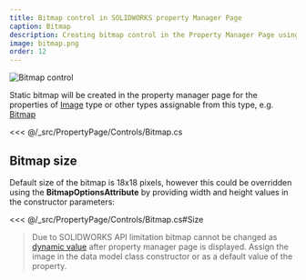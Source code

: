 ```yaml
---
title: Bitmap control in SOLIDWORKS property Manager Page
caption: Bitmap
description: Creating bitmap control in the Property Manager Page using xCAD framework
image: bitmap.png
order: 12
---
```

![Bitmap control](bitmap.png)

Static bitmap will be created in the property manager page for the properties of [Image](https://docs.microsoft.com/en-us/dotnet/api/system.drawing.image?view=netframework-4.8) type or other types assignable from this type, e.g. [Bitmap](https://docs.microsoft.com/en-us/dotnet/api/system.drawing.bitmap?view=netframework-4.8)

<<< @/_src/PropertyPage/Controls/Bitmap.cs

## Bitmap size

Default size of the bitmap is 18x18 pixels, however this could be overridden using the **BitmapOptionsAttribute** by providing width and height values in the constructor parameters:

<<< @/_src/PropertyPage/Controls/Bitmap.cs#Size

> Due to SOLIDWORKS API limitation bitmap cannot be changed as [dynamic value](/property-pages/controls/dynamic-values/) after property manager page is displayed. Assign the image in the data model class constructor or as a default value of the property.
